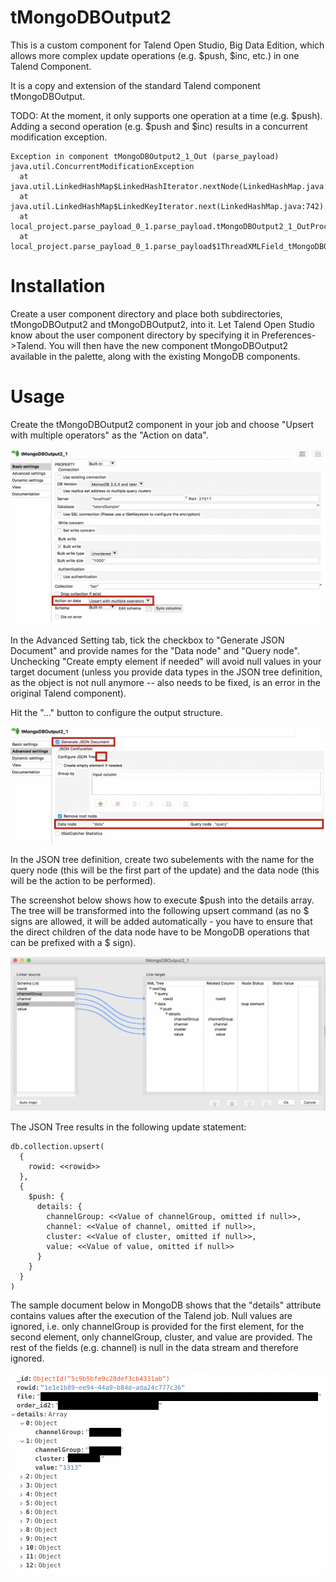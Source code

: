 # tMongoDBOutput2

This is a custom component for Talend Open Studio, Big Data Edition, 
which allows more complex update operations (e.g. $push, $inc, etc.) in one Talend Component.

It is a copy and extension of the standard Talend component tMongoDBOutput.

TODO: At the moment, it only supports one operation at a time (e.g. $push). Adding a second operation (e.g. $push and $inc) results in a concurrent modification exception.

```
Exception in component tMongoDBOutput2_1_Out (parse_payload)
java.util.ConcurrentModificationException
  at java.util.LinkedHashMap$LinkedHashIterator.nextNode(LinkedHashMap.java:719)
  at java.util.LinkedHashMap$LinkedKeyIterator.next(LinkedHashMap.java:742)
  at local_project.parse_payload_0_1.parse_payload.tMongoDBOutput2_1_OutProcess(parse_payload.java:5291)
  at local_project.parse_payload_0_1.parse_payload$1ThreadXMLField_tMongoDBOutput2_1_In.run(parse_payload.java:2297)
```

Installation
============

Create a user component directory and place both subdirectories,
tMongoDBOutput2 and tMongoDBOutput2, into it. Let Talend Open Studio know about the
user component directory by specifying it in Preferences->Talend. You
will then have the new component tMongoDBOutput2 available in the
palette, along with the existing MongoDB components.

Usage
=====

Create the tMongoDBOutput2 component in your job and choose "Upsert with multiple operators" as the "Action on data".

![Screenshot: tMongoDBOutput2 Basic Settings](images/screenshot_tMongoDBOutput2_Basic_Settings.png?raw=true)

In the Advanced Setting tab, tick the checkbox to "Generate JSON Document" and provide names for the "Data node" and "Query node". Unchecking "Create empty element if needed" will avoid null values in your target document (unless you provide data types in the JSON tree definition, as the object is not null anymore -- also needs to be fixed, is an error in the original Talend component).

Hit the "..." button to configure the output structure.

![Screenshot: tMongoDBOutput2 Advanced Settings](images/screenshot_tMongoDBOutput2_Advanced_Settings.png?raw=true)

In the JSON tree definition, create two subelements with the name for the query node (this will be the first part of the update) and the data node (this will be the action to be performed).

The screenshot below shows how to execute $push into the details array. The tree will be transformed into the following upsert command (as no $ signs are allowed, it will be added automatically - you have to ensure that the direct children of the data node have to be MongoDB operations that can be prefixed with a $ sign).

![Screenshot: tMongoDBOutput2 JSON Tree](images/screenshot_tMongoDBOutput2_JSON_Tree.png?raw=True)

The JSON Tree results in the following update statement:

```
db.collection.upsert(
  {
    rowid: <<rowid>>
  },
  {
    $push: {
      details: {
        channelGroup: <<Value of channelGroup, omitted if null>>,
        channel: <<Value of channel, omitted if null>>,
        cluster: <<Value of cluster, omitted if null>>,
        value: <<Value of value, omitted if null>>
      }
    }
  }
)
```

The sample document below in MongoDB shows that the "details" attribute contains values after the execution of the Talend job. Null values are ignored, i.e. only channelGroup is provided for the first element, for the second element, only channelGroup, cluster, and value are provided. The rest of the fields (e.g. channel) is null in the data stream and therefore ignored.

![Screenshot: tMongoDBOutput2 Sample Document](images/screenshot_tMongoDBOutput2_Sample_Document.png?raw=true)

